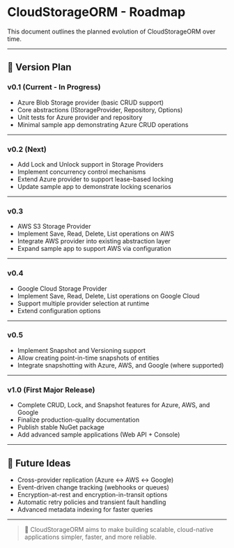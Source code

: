 # CloudStorageORM - Roadmap

This document outlines the planned evolution of CloudStorageORM over time.

---

## 🚀 Version Plan

### v0.1 (Current - In Progress)
- Azure Blob Storage provider (basic CRUD support)
- Core abstractions (IStorageProvider, Repository, Options)
- Unit tests for Azure provider and repository
- Minimal sample app demonstrating Azure CRUD operations

---

### v0.2 (Next)
- Add Lock and Unlock support in Storage Providers
- Implement concurrency control mechanisms
- Extend Azure provider to support lease-based locking
- Update sample app to demonstrate locking scenarios

---

### v0.3
- AWS S3 Storage Provider
- Implement Save, Read, Delete, List operations on AWS
- Integrate AWS provider into existing abstraction layer
- Expand sample app to support AWS via configuration

---

### v0.4
- Google Cloud Storage Provider
- Implement Save, Read, Delete, List operations on Google Cloud
- Support multiple provider selection at runtime
- Extend configuration options

---

### v0.5
- Implement Snapshot and Versioning support
- Allow creating point-in-time snapshots of entities
- Integrate snapshotting with Azure, AWS, and Google (where supported)

---

### v1.0 (First Major Release)
- Complete CRUD, Lock, and Snapshot features for Azure, AWS, and Google
- Finalize production-quality documentation
- Publish stable NuGet package
- Add advanced sample applications (Web API + Console)

---

## 🌟 Future Ideas
- Cross-provider replication (Azure ↔ AWS ↔ Google)
- Event-driven change tracking (webhooks or queues)
- Encryption-at-rest and encryption-in-transit options
- Automatic retry policies and transient fault handling
- Advanced metadata indexing for faster queries

---

> 🚀 CloudStorageORM aims to make building scalable, cloud-native applications simpler, faster, and more reliable.
